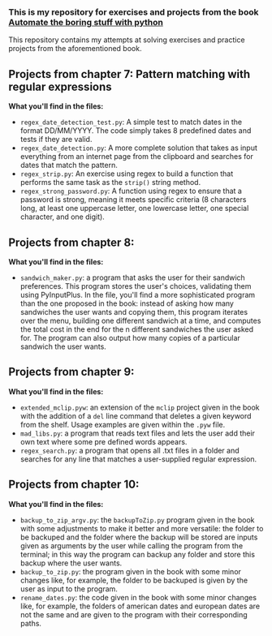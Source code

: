 ### This is my repository for exercises and projects from the book [Automate the boring stuff with python](https://automatetheboringstuff.com/)

This repository contains my attempts at solving exercises and practice projects from the aforementioned book.

## Projects from chapter 7: Pattern matching with regular expressions

**What you'll find in the files:**
 * `regex_date_detection_test.py`: A simple test to match dates in the format DD/MM/YYYY. The code simply takes 8 predefined dates and tests if they are valid.
 * `regex_date_detection.py`: A more complete solution that takes as input everything from an internet page from the clipboard and searches for dates that match the pattern.
 * `regex_strip.py`: An exercise using regex to build a function that performs the same task as the `strip()` string method.
 * `regex_strong_password.py`: A function using regex to ensure that a password is strong, meaning it meets specific criteria (8 characters long, at least one uppercase letter, one lowercase letter, one special character, and one digit).
   
## Projects from chapter 8:

**What you'll find in the files:**
 * `sandwich_maker.py`: a program that asks the user for their sandwich preferences. This program stores the user's choices, validating them using PyInputPlus. In the file, you'll find a more sophisticated program than the one proposed in the book: instead of asking how many sandwiches the user wants and copying them, this program iterates over the menu, building one different sandwich at a time, and computes the total cost in the end for the n different sandwiches the user asked for. The program can also output how many copies of a particular sandwich the user wants.

## Projects from chapter 9:

**What you'll find in the files:**
 * `extended_mclip.pyw`: an extension of the `mclip` project given in the book with the addition of a `del` line command that deletes a given keyword from the shelf. Usage examples are given within the `.pyw` file.
 * `mad_libs.py`: a program that reads text files and lets the user add their own text where some pre defined words appears.
 * `regex_search.py`: a program that opens all .txt files in a folder and searches for any line that matches a user-supplied regular expression.

## Projects from chapter 10:

**What you'll find in the files:**
 * `backup_to_zip_argv.py`: the `backupToZip.py` program given in the book with some adjustments to make it better and more versatile: the folder to be backuped and the folder where the backup will be stored are inputs given as arguments by the user while calling the program from the terminal; in this way the program can backup any folder and store this backup where the user wants.
 * `backup_to_zip.py`: the program given in the book with some minor changes like, for example, the folder to be backuped is given by the user as input to the program.
 * `rename_dates.py`: the code given in the book with some minor changes like, for example, the folders of american dates and european dates are not the same and are given to the program with their corresponding paths.

